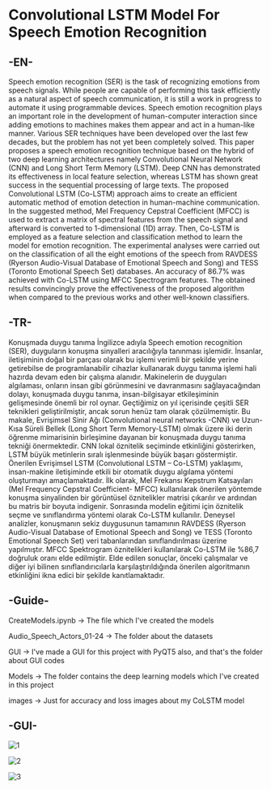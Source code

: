# Convolutional LSTM Model For Speech Emotion Recognition

## -EN-

Speech emotion recognition (SER) is the task of recognizing emotions from speech signals. While people are capable of performing this task efficiently as a natural aspect of speech communication, it is still a work in progress to automate it using programmable devices. Speech emotion recognition plays an important role in the development of human-computer interaction since adding emotions to machines makes them appear and act in a human-like manner. Various SER techniques have been developed over the last few decades, but the problem has not yet been completely solved. This paper proposes a speech emotion recognition technique based on the hybrid of two deep learning architectures namely Convolutional Neural Network (CNN) and Long Short Term Memory (LSTM). Deep CNN has demonstrated its effectiveness in local feature selection, whereas LSTM has shown great success in the sequential processing of large texts. The proposed Convolutional LSTM (Co-LSTM) approach aims to create an efficient automatic method of emotion detection in human-machine communication. In the suggested method, Mel Frequency Cepstral Coefficient (MFCC) is used to extract a matrix of spectral features from the speech signal and afterward is converted to 1-dimensional (1D) array. Then, Co-LSTM is employed as a feature selection and classification method to learn the model for emotion recognition. The experimental analyses were carried out on the classification of all the eight emotions of the speech from RAVDESS (Ryerson Audio-Visual Database of Emotional Speech and Song) and TESS (Toronto Emotional Speech Set) databases. An accuracy of 86.7% was achieved with Co-LSTM using MFCC Spectrogram features. The obtained results convincingly prove the effectiveness of the proposed algorithm when compared to the previous works and other well-known classifiers.


## -TR-

Konuşmada duygu tanıma İngilizce adıyla Speech emotion recognition (SER), duyguların konuşma sinyalleri aracılığıyla tanınması işlemidir. İnsanlar, iletişiminin doğal bir parçası olarak bu işlemi verimli bir şekilde yerine getirebilse de programlanabilir cihazlar kullanarak duygu tanıma işlemi hali hazırda devam eden bir çalışma alanıdır. Makinelerin de duyguları algılaması, onların insan gibi görünmesini ve davranmasını sağlayacağından dolayı, konuşmada duygu tanıma, insan-bilgisayar etkileşiminin gelişmesinde önemli bir rol oynar. Geçtiğimiz on yıl içerisinde çeşitli SER teknikleri geliştirilmiştir, ancak sorun henüz tam olarak çözülmemiştir. Bu makale, Evrişimsel Sinir Ağı (Convolutional neural networks -CNN) ve Uzun-Kısa Süreli Bellek (Long Short Term Memory-LSTM) olmak üzere iki derin öğrenme mimarisinin birleşimine dayanan bir konuşmada duygu tanıma tekniği önermektedir. CNN lokal öznitelik seçiminde etkinliğini gösterirken, LSTM büyük metinlerin sıralı işlenmesinde büyük başarı göstermiştir. Önerilen Evrişimsel LSTM (Convolutional LSTM – Co-LSTM) yaklaşımı, insan-makine iletişiminde etkili bir otomatik duygu algılama yöntemi oluşturmayı amaçlamaktadır. İlk olarak, Mel Frekansı Kepstrum Katsayıları (Mel Frequency Cepstral Coefficient- MFCC) kullanılarak önerilen yöntemde konuşma sinyalinden bir görüntüsel öznitelikler matrisi çıkarılır ve ardından bu matris bir boyuta indigenir. Sonrasında modelin eğitimi için öznitelik seçme ve sınıflandırma yöntemi olarak Co-LSTM kullanılır. Deneysel analizler, konuşmanın sekiz duygusunun tamamının RAVDESS (Ryerson Audio-Visual Database of Emotional Speech and Song) ve TESS (Toronto Emotional Speech Set) veri tabanlarından sınıflandırılması üzerine yapılmıştır. MFCC Spektrogram öznitelikleri kullanılarak Co-LSTM ile %86,7 doğruluk oranı elde edilmiştir. Elde edilen sonuçlar, önceki çalışmalar ve diğer iyi bilinen sınıflandırıcılarla karşılaştırıldığında önerilen algoritmanın etkinliğini ikna edici bir şekilde kanıtlamaktadır.


## -Guide-

CreateModels.ipynb -> The file which I've created the models

Audio_Speech_Actors_01-24 -> The folder about the datasets

GUI -> I've made a GUI for this project with PyQT5 also, and that's the folder about GUI codes

Models -> The folder contains the deep learning models which I've created in this project

images -> Just for accuracy and loss images about my CoLSTM model 

## -GUI-

![1](https://user-images.githubusercontent.com/36486345/134703621-42cb61d3-7a48-4fca-8700-09b653f3c23c.png)

![2](https://user-images.githubusercontent.com/36486345/134703632-b9021d6a-0cc2-49de-8902-700036a6c0db.png)

![3](https://user-images.githubusercontent.com/36486345/134703645-ec15d05a-f852-477f-b634-427ee5d8c3b7.png)

